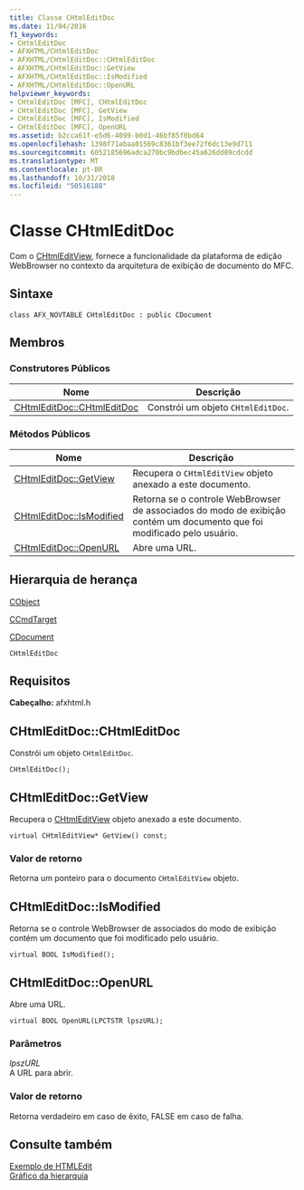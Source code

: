 ```yaml
---
title: Classe CHtmlEditDoc
ms.date: 11/04/2016
f1_keywords:
- CHtmlEditDoc
- AFXHTML/CHtmlEditDoc
- AFXHTML/CHtmlEditDoc::CHtmlEditDoc
- AFXHTML/CHtmlEditDoc::GetView
- AFXHTML/CHtmlEditDoc::IsModified
- AFXHTML/CHtmlEditDoc::OpenURL
helpviewer_keywords:
- CHtmlEditDoc [MFC], CHtmlEditDoc
- CHtmlEditDoc [MFC], GetView
- CHtmlEditDoc [MFC], IsModified
- CHtmlEditDoc [MFC], OpenURL
ms.assetid: b2cca61f-e5d6-4099-b0d1-46bf85f0bd64
ms.openlocfilehash: 1398f71abaa01569c8361bf3ee72f6dc13e9d711
ms.sourcegitcommit: 6052185696adca270bc9bdbec45a626dd89cdcdd
ms.translationtype: MT
ms.contentlocale: pt-BR
ms.lasthandoff: 10/31/2018
ms.locfileid: "50516188"
---
```

# <a name="chtmleditdoc-class"></a>Classe CHtmlEditDoc

Com o [CHtmlEditView](../../mfc/reference/chtmleditview-class.md), fornece a funcionalidade da plataforma de edição WebBrowser no contexto da arquitetura de exibição de documento do MFC.

## <a name="syntax"></a>Sintaxe

```
class AFX_NOVTABLE CHtmlEditDoc : public CDocument
```

## <a name="members"></a>Membros

### <a name="public-constructors"></a>Construtores Públicos

|Nome|Descrição|
|----------|-----------------|
|[CHtmlEditDoc::CHtmlEditDoc](#chtmleditdoc)|Constrói um objeto `CHtmlEditDoc`.|

### <a name="public-methods"></a>Métodos Públicos

|Nome|Descrição|
|----------|-----------------|
|[CHtmlEditDoc::GetView](#getview)|Recupera o `CHtmlEditView` objeto anexado a este documento.|
|[CHtmlEditDoc::IsModified](#ismodified)|Retorna se o controle WebBrowser de associados do modo de exibição contém um documento que foi modificado pelo usuário.|
|[CHtmlEditDoc::OpenURL](#openurl)|Abre uma URL.|

## <a name="inheritance-hierarchy"></a>Hierarquia de herança

[CObject](../../mfc/reference/cobject-class.md)

[CCmdTarget](../../mfc/reference/ccmdtarget-class.md)

[CDocument](../../mfc/reference/cdocument-class.md)

`CHtmlEditDoc`

## <a name="requirements"></a>Requisitos

**Cabeçalho:** afxhtml.h

##  <a name="chtmleditdoc"></a>  CHtmlEditDoc::CHtmlEditDoc

Constrói um objeto `CHtmlEditDoc`.

```
CHtmlEditDoc();
```

##  <a name="getview"></a>  CHtmlEditDoc::GetView

Recupera o [CHtmlEditView](../../mfc/reference/chtmleditview-class.md) objeto anexado a este documento.

```
virtual CHtmlEditView* GetView() const;
```

### <a name="return-value"></a>Valor de retorno

Retorna um ponteiro para o documento `CHtmlEditView` objeto.

##  <a name="ismodified"></a>  CHtmlEditDoc::IsModified

Retorna se o controle WebBrowser de associados do modo de exibição contém um documento que foi modificado pelo usuário.

```
virtual BOOL IsModified();
```

##  <a name="openurl"></a>  CHtmlEditDoc::OpenURL

Abre uma URL.

```
virtual BOOL OpenURL(LPCTSTR lpszURL);
```

### <a name="parameters"></a>Parâmetros

*lpszURL*<br/>
A URL para abrir.

### <a name="return-value"></a>Valor de retorno

Retorna verdadeiro em caso de êxito, FALSE em caso de falha.

## <a name="see-also"></a>Consulte também

[Exemplo de HTMLEdit](../../visual-cpp-samples.md)<br/>
[Gráfico da hierarquia](../../mfc/hierarchy-chart.md)


